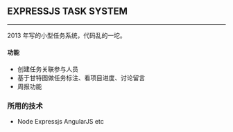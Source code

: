 ## EXPRESSJS TASK SYSTEM
***
2013 年写的小型任务系统，代码乱的一坨。

#### 功能
- 创建任务关联参与人员
- 基于甘特图做任务标注、看项目进度、讨论留言
- 周报功能

### 所用的技术
- Node Expressjs AngularJS etc
